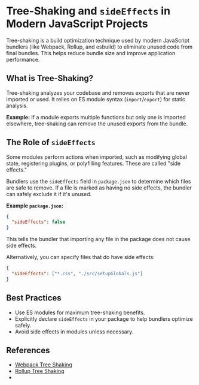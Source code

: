 # Tree-Shaking and `sideEffects` in Modern JavaScript Projects

Tree-shaking is a build optimization technique used by modern JavaScript bundlers (like Webpack, Rollup, and esbuild) to eliminate unused code from final bundles. This helps reduce bundle size and improve application performance.

## What is Tree-Shaking?

Tree-shaking analyzes your codebase and removes exports that are never imported or used. It relies on ES module syntax (`import`/`export`) for static analysis.

**Example:**
If a module exports multiple functions but only one is imported elsewhere, tree-shaking can remove the unused exports from the bundle.

## The Role of `sideEffects`

Some modules perform actions when imported, such as modifying global state, registering plugins, or polyfilling features. These are called "side effects."

Bundlers use the `sideEffects` field in `package.json` to determine which files are safe to remove. If a file is marked as having no side effects, the bundler can safely exclude it if it's unused.

**Example `package.json`:**
```json
{
  "sideEffects": false
}
```
This tells the bundler that importing any file in the package does not cause side effects.

Alternatively, you can specify files that do have side effects:
```json
{
  "sideEffects": ["*.css", "./src/setupGlobals.js"]
}
```

## Best Practices

- Use ES modules for maximum tree-shaking benefits.
- Explicitly declare `sideEffects` in your package to help bundlers optimize safely.
- Avoid side effects in modules unless necessary.

## References

- [Webpack Tree Shaking](https://webpack.js.org/guides/tree-shaking/)
- [Rollup Tree Shaking](https://rollupjs.org/guide/en/#tree-shaking)
-